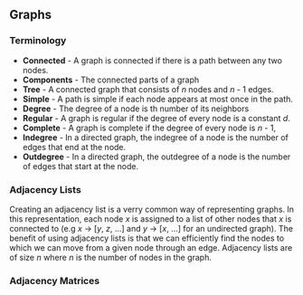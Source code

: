 ## Graphs

### Terminology
- **Connected** - A graph is connected if there is a path between any two nodes.
- **Components** - The connected parts of a graph
- **Tree** - A connected graph that consists of *n* nodes and *n* - 1 edges.
- **Simple** - A path is simple if each node appears at most once in the path.
- **Degree** - The degree of a node is th number of its neighbors
- **Regular** - A graph is regular if the degree of every node is a constant *d*.
- **Complete** - A graph is complete if the degree of every node is *n* - 1,
- **Indegree** - In a directed graph, the indegree of a node is the number of edges that end at the node.
- **Outdegree** - In a directed graph, the outdegree of a node is the number of edges that start at the node.

### Adjacency Lists

Creating an adjacency list is a verry common way of representing graphs. In this representation, each node *x* is assigned to a list of other nodes that *x* is connected to (e.g *x* -> [*y*, *z*, ...] and *y* -> [*x*, ...] for an undirected graph). The benefit of using adjacency lists is that we can efficiently find the nodes
to which we can move from a given node through an edge. Adjacency lists are of size *n* where *n* is the number of nodes in the graph.

### Adjacency Matrices

